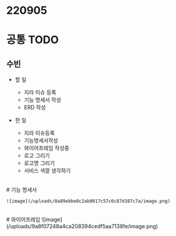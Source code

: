 # 220905

# 공통 TODO



## 수빈

- 할 일
    - 지라 이슈 등록
    - 기능 명세서 작성
    - ERD 작성

- 한 일
    - 지라 이슈등록
    - 기능명세서작성
    - 와이어프레임 작성중
    - 로고 그리기
    - 로고명 그리기
    - 서비스 색깔 생각하기

<br>
 # 기능 명세서

    ![image](/uploads/0a89ebbe0c2ab0017c57c6c87d387c7a/image.png)

<br>
# 와이어프레임
![image](/uploads/9a8f07248a4ca208394cedf5aa7138fe/image.png)
